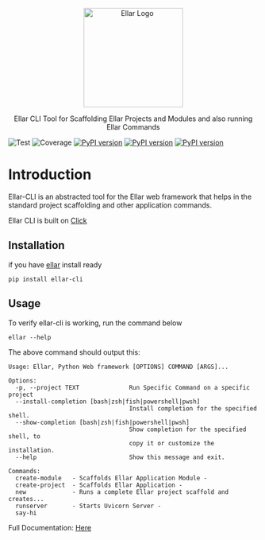 <p align="center">
  <a href="#" target="blank"><img src="https://python-ellar.github.io/ellar/img/EllarLogoB.png" width="200" alt="Ellar Logo" /></a>
</p>

<p align="center"> Ellar CLI Tool for Scaffolding Ellar Projects and Modules and also running Ellar Commands</p>

![Test](https://github.com/python-ellar/ellar-cli/actions/workflows/test_full.yml/badge.svg)
![Coverage](https://img.shields.io/codecov/c/github/python-ellar/ellar-cli)
[![PyPI version](https://badge.fury.io/py/ellar-cli.svg)](https://badge.fury.io/py/ellar-cli)
[![PyPI version](https://img.shields.io/pypi/v/ellar-cli.svg)](https://pypi.python.org/pypi/ellar-cli)
[![PyPI version](https://img.shields.io/pypi/pyversions/ellar-cli.svg)](https://pypi.python.org/pypi/ellar-cli)

# Introduction
Ellar-CLI is an abstracted tool for the Ellar web framework
that helps in the standard project scaffolding and other application commands.

Ellar CLI is built on [Click](https://click.palletsprojects.com/en/8.1.x/)

## Installation
if you have [ellar](https://github.com/python-ellar/ellar) install ready
```
pip install ellar-cli
```

## Usage
To verify ellar-cli is working, run the command below
```shell
ellar --help
```
The above command should output this:
```
Usage: Ellar, Python Web framework [OPTIONS] COMMAND [ARGS]...

Options:
  -p, --project TEXT              Run Specific Command on a specific project
  --install-completion [bash|zsh|fish|powershell|pwsh]
                                  Install completion for the specified shell.
  --show-completion [bash|zsh|fish|powershell|pwsh]
                                  Show completion for the specified shell, to
                                  copy it or customize the installation.
  --help                          Show this message and exit.

Commands:
  create-module   - Scaffolds Ellar Application Module -
  create-project  - Scaffolds Ellar Application -
  new             - Runs a complete Ellar project scaffold and creates...
  runserver       - Starts Uvicorn Server -
  say-hi
```

Full Documentation: [Here](https://python-ellar.github.io/ellar/cli/introduction/)
